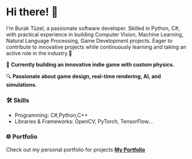 # Hi there! 👋
I'm Burak Tüzel, a passionate software developer. Skilled in Python, C#, with practical experience in
building Computer Vision, Machine Learning, Natural Language Processing, Game Development projects. 
Eager to contribute to innovative projects while continuously learning and taking an active role in the industry.🚀

🌟 **Currently building an innovative indie game with custom physics.**

🔍 **Passionate about game design, real-time rendering, AI, and simulations.**

### 🛠️ Skills
- Programming: C#,Python,C++
- Libraries & Frameworks: OpenCV, PyTorch, TensorFlow...

### 🌐 Portfolio
Check out my personal portfolio for projects
[**My Portfolio**](https://btzel.github.io/)

